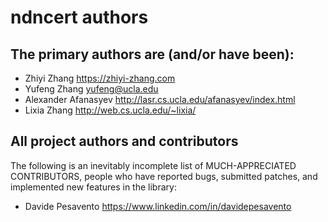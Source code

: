 ndncert authors
===============

## The primary authors are (and/or have been):

* Zhiyi Zhang            <https://zhiyi-zhang.com>
* Yufeng Zhang            <yufeng@ucla.edu>
* Alexander Afanasyev    <http://lasr.cs.ucla.edu/afanasyev/index.html>
* Lixia Zhang            <http://web.cs.ucla.edu/~lixia/>

## All project authors and contributors

The following is an inevitably incomplete list of MUCH-APPRECIATED CONTRIBUTORS,
people who have reported bugs, submitted patches, and implemented new features
in the library:

* Davide Pesavento       <https://www.linkedin.com/in/davidepesavento>
